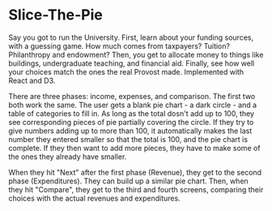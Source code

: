 # Slice-The-Pie
Say you got to run the University. First, learn about your funding sources, with a guessing game. How much comes from taxpayers? Tuition? Philanthropy and endowment? Then, you get to allocate money to things like buildings, undergraduate teaching, and financial aid. Finally, see how well your choices match the ones the real Provost made. Implemented with React and D3.

There are three phases: income, expenses, and comparison. The first two both work the same. The user gets a blank pie chart - a dark circle - and a table of categories to fill in. As long as the total dosn't add up to 100, they see corresponding pieces of pie partially covering the circle. If they try to give numbers adding up to more than 100, it automatically makes the last number they entered smaller so that the total is 100, and the pie chart is complete. If they then want to add more pieces, they have to make some of the ones they already have smaller.

When they hit "Next" after the first phase (Revenue), they get to the second phase (Expenditures). They can build up a similar pie chart. Then, when they hit "Compare", they get to the third and fourth screens, comparing their choices with the actual revenues and expenditures.

